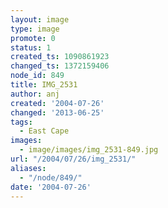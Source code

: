 ```yaml
---
layout: image
type: image
promote: 0
status: 1
created_ts: 1090861923
changed_ts: 1372159406
node_id: 849
title: IMG_2531
author: anj
created: '2004-07-26'
changed: '2013-06-25'
tags:
  - East Cape
images:
  - image/images/img_2531-849.jpg
url: "/2004/07/26/img_2531/"
aliases:
  - "/node/849/"
date: '2004-07-26'
---
```


